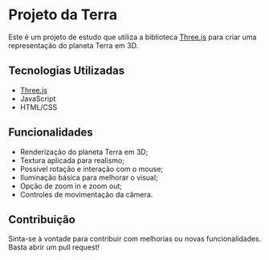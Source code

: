 # Projeto da Terra

Este é um projeto de estudo que utiliza a biblioteca [Three.js](https://threejs.org/) para criar uma representação do planeta Terra em 3D.

## Tecnologias Utilizadas
- [Three.js](https://threejs.org/)
- JavaScript
- HTML/CSS

## Funcionalidades
- Renderização do planeta Terra em 3D;
- Textura aplicada para realismo;
- Possível rotação e interação com o mouse;
- Iluminação básica para melhorar o visual;
- Opção de zoom in e zoom out;
- Controles de movimentação da câmera.

## Contribuição
Sinta-se à vontade para contribuir com melhorias ou novas funcionalidades. Basta abrir um pull request!
